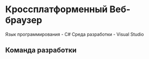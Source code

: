 # Кроссплатформенный Веб-браузер
Язык программирования - C#
Среда разработки - Visual Studio
## Команда разработки
